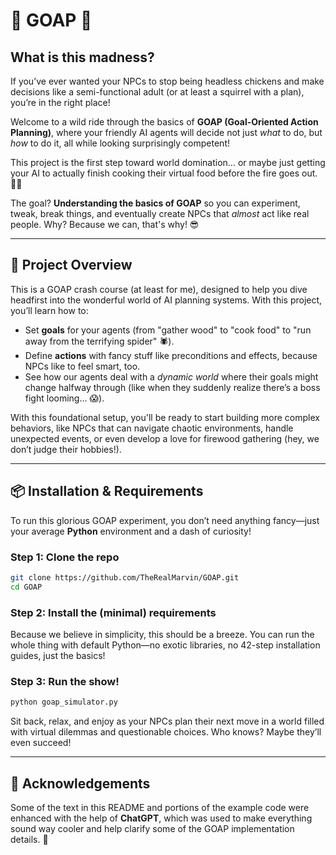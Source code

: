 # 🧠 **GOAP** 🎉

## What is this madness?

If you’ve ever wanted your NPCs to stop being headless chickens and make decisions like a semi-functional adult (or at least a squirrel with a plan), you’re in the right place!

Welcome to a wild ride through the basics of **GOAP (Goal-Oriented Action Planning)**, where your friendly AI agents will decide not just *what* to do, but *how* to do it, all while looking surprisingly competent!

This project is the first step toward world domination… or maybe just getting your AI to actually finish cooking their virtual food before the fire goes out. 🥘🔥

The goal? **Understanding the basics of GOAP** so you can experiment, tweak, break things, and eventually create NPCs that *almost* act like real people. Why? Because we can, that's why! 😎

---

## 🤖 Project Overview

This is a GOAP crash course (at least for me), designed to help you dive headfirst into the wonderful world of AI planning systems. With this project, you’ll learn how to:

- Set **goals** for your agents (from "gather wood" to "cook food" to "run away from the terrifying spider" 🕷️).
- Define **actions** with fancy stuff like preconditions and effects, because NPCs like to feel smart, too.
- See how our agents deal with a *dynamic world* where their goals might change halfway through (like when they suddenly realize there’s a boss fight looming... 😱).

With this foundational setup, you'll be ready to start building more complex behaviors, like NPCs that can navigate chaotic environments, handle unexpected events, or even develop a love for firewood gathering (hey, we don’t judge their hobbies!).

---

## 📦 Installation & Requirements

To run this glorious GOAP experiment, you don’t need anything fancy—just your average **Python** environment and a dash of curiosity!

### Step 1: Clone the repo

```bash
git clone https://github.com/TheRealMarvin/GOAP.git
cd GOAP
```

### Step 2: Install the (minimal) requirements
Because we believe in simplicity, this should be a breeze. You can run the whole thing with default Python—no exotic libraries, no 42-step installation guides, just the basics!

### Step 3: Run the show!
```bash
python goap_simulator.py
```
Sit back, relax, and enjoy as your NPCs plan their next move in a world filled with virtual dilemmas and questionable choices. Who knows? Maybe they’ll even succeed!

---

## 🤖 Acknowledgements

Some of the text in this README and portions of the example code were enhanced with the help of **ChatGPT**, which was used to make everything sound way cooler and help clarify some of the GOAP implementation details. 🎉
